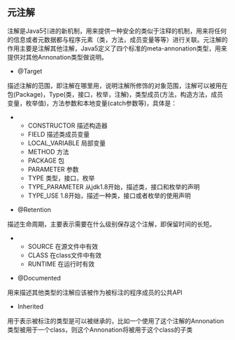 ## 元注解

注解是Java5引进的新机制，用来提供一种安全的类似于注释的机制，用来将任何的信息或者元数据都与程序元素（类，方法，成员变量等等）进行关联。元注解的作用主要是注解其他注解，Java5定义了四个标准的meta-annonation类型，用来提供对其他Annonation类型做说明。			

- @Target

描述注解的范围，即注解在哪里用，说明注解所修饰的对象范围，注解可以被用在包(Package)，Type(类，接口，枚举，注解)，类型成员(方法，构造方法，成员变量，枚举值)，方法参数和本地变量(catch参数等)，具体是：

- - CONSTRUCTOR 描述构造器
  - FIELD 描述类成员变量
  - LOCAL_VARIABLE 局部变量
  - METHOD 方法
  - PACKAGE 包
  - PARAMETER 参数
  - TYPE 类型，接口，枚举
  - TYPE_PARAMETER 从jdk1.8开始，描述类，接口和枚举的声明
  - TYPE_USE 1.8开始，描述一种类，接口或者枚举的使用声明 

- @Retention

描述生命周期，主要表示需要在什么级别保存这个注解，即保留时间的长短。

- - SOURCE 在源文件中有效
  - CLASS 在class文件中有效
  - RUNTIME 在运行时有效

- @Documented

用来描述其他类型的注解应该被作为被标注的程序成员的公共API

- Inherited

用于表示被标注的类型是可以被继承的，比如一个使用了这个注解的Annonation类型被用于一个class，则这个Annonation将被用于这个class的子类